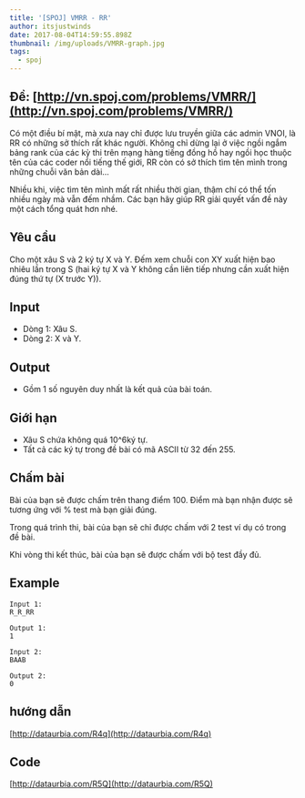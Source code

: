 ```yaml
---
title: '[SPOJ] VMRR - RR'
author: itsjustwinds
date: 2017-08-04T14:59:55.898Z
thumbnail: /img/uploads/VMRR-graph.jpg
tags:
  - spoj
---
```

## Đề: [http://vn.spoj.com/problems/VMRR/](http://vn.spoj.com/problems/VMRR/)

Có một điều bí mật, mà xưa nay chỉ được lưu truyền giữa các admin VNOI, là RR có những sở thích rất khác người. Không chỉ dừng lại ở việc ngồi ngắm bảng rank của các kỳ thi trên mạng hàng tiếng đồng hồ hay ngồi học thuộc tên của các coder nổi tiếng thế giới, RR còn có sở thích tìm tên mình trong những chuỗi văn bản dài...

Nhiều khi, việc tìm tên mình mất rất nhiều thời gian, thậm chí có thể tốn nhiều ngày mà vẫn đếm nhầm. Các bạn hãy giúp RR giải quyết vấn đề này một cách tổng quát hơn nhé.

## Yêu cầu

Cho một xâu S và 2 ký tự X và Y. Đếm xem chuỗi con XY xuất hiện bao nhiêu lần trong S \(hai ký tự X và Y không cần liên tiếp nhưng cần xuất hiện đúng thứ tự \(X trước Y\)\).

## Input

* Dòng 1: Xâu S.
* Dòng 2: X và Y.

## Output

* Gồm 1 số nguyên duy nhất là kết quả của bài toán.

## Giới hạn

* Xâu S chứa không quá 10^6ký tự.
* Tất cả các ký tự trong đề bài có mã ASCII từ 32 đến 255.

## Chấm bài

Bài của bạn sẽ được chấm trên thang điểm 100. Điểm mà bạn nhận được sẽ tương ứng với % test mà bạn giải đúng.

Trong quá trình thi, bài của bạn sẽ chỉ được chấm với 2 test ví dụ có trong đề bài.

Khi vòng thi kết thúc, bài của bạn sẽ được chấm với bộ test đầy đủ.

## Example

```
Input 1:
R_R_RR

Output 1:
1

```

```
Input 2:
BAAB

Output 2:
0
```

## hướng dẫn

[http://dataurbia.com/R4q](http://dataurbia.com/R4q)

## Code

[http://dataurbia.com/R5Q](http://dataurbia.com/R5Q)

